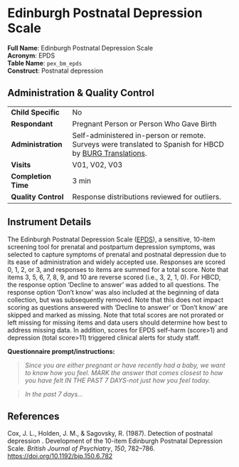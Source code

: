 # Edinburgh Postnatal Depression Scale

**Full Name**: Edinburgh Postnatal Depression Scale                      
**Acronym**: EPDS            
**Table Name**: `pex_bm_epds`       
**Construct**: Postnatal depression

## Administration & Quality Control

<table style="width: 100%; border-collapse: collapse; table-layout: fixed; font-size: 16px;">
<tbody>
<tr><td><b>Child Specific</b></td>
<td>No</td></tr>
<tr><td><b>Respondant</b></td>
<td style="word-wrap: break-word; white-space: normal;">Pregnant Person or Person Who Gave Birth</td></tr>
<tr><td><b>Administration</b></td>
<td style="word-wrap: break-word; white-space: normal;">Self-administered in-person or remote. Surveys were translated to Spanish for HBCD by <a href="https://burgtranslations.com/our-services/">BURG Translations</a>.</td></tr>
<tr><td><b>Visits</b></td>
<td>V01, V02, V03</td></tr>
<tr><td><b>Completion Time</b></td>
<td>3 min</td></tr>
<tr><td><b>Quality Control</b></td>
<td style="word-wrap: break-word; white-space: normal;">Response distributions reviewed for outliers.</td></tr>
</tbody>
</table>

## Instrument Details

The Edinburgh Postnatal Depression Scale (<a href="https://downloads.aap.org/AAP/PDF/Postnatal%20Depression%20Scale.pdf">EPDS</a>), a sensitive, 10-item screening tool for prenatal and postpartum depression symptoms, was selected to capture symptoms of prenatal and postnatal depression due to its ease of administration and widely accepted use. Responses are scored 0, 1, 2, or 3, and responses to items are summed for a total score. Note that items 3, 5, 6, 7, 8, 9, and 10 are reverse scored (i.e., 3, 2, 1, 0). For HBCD, the response option ‘Decline to answer’ was added to all questions. The response option ‘Don’t know’ was also included at the beginning of data collection, but was subsequently removed. Note that this does not impact scoring as questions answered with ‘Decline to answer’ or ‘Don’t know’ are skipped and marked as missing. Note that total scores are not prorated or left missing for missing items and data users should determine how best to address missing data. In addition, scores for EPDS self-harm (score>1) and depression (total score>11) triggered clinical alerts for study staff.

**Questionnaire prompt/instructions:**     
> *Since you are either pregnant or have recently had a baby, we want to know how you feel. MARK the answer that comes closest to how you have felt IN THE PAST 7 DAYS-not just how you feel today.*

> *In the past 7 days…*

## References
<div class="references">
<p>Cox, J. L., Holden, J. M., &amp; Sagovsky, R. (1987). Detection of postnatal depression . Development of the 10-item Edinburgh Postnatal Depression Scale. <em>British Journal of Psychiatry</em>, <em>150</em>, 782–786. <a href="https://doi.org/10.1192/bjp.150.6.782">https://doi.org/10.1192/bjp.150.6.782</a></p>
</div>
<br>
